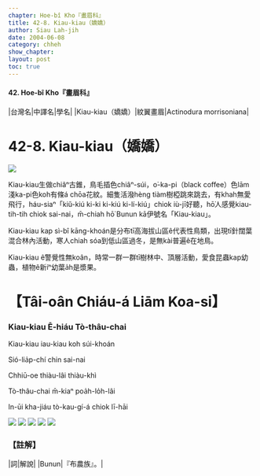 ```yaml
---
chapter: Hoe-bî Kho『畫眉科』
title: 42-8. Kiau-kiau（嬌嬌）
author: Siau Lah-jih
date: 2004-06-08    
category: chheh
show_chapter: 
layout: post
toc: true
---
```


#### 42. Hoe-bî Kho『畫眉科』


|台灣名|中譯名|學名|
|Kiau-kiau（嬌嬌）|紋翼畫眉|Actinodura morrisoniana| 


# 42-8. Kiau-kiau（嬌嬌）

![](../too5/42/42-8-1.Kiau-kiau.jpg)


Kiau-kiau生做chiâⁿ古錐，鳥毛插色chiâⁿ-súi，o͘-ka-pi（black coffee）色lām淺ka-pi色koh有條á chōa花紋。細隻活潑hèng tiàm樹椏跳來跳去，有khah無愛飛行，háu-siaⁿ「kiŭ-kiú ki-ki ki-kiú ki-lí-kiú」chiok iù-jī好聽，hō͘人感覺kiau-tih-tih chiok sai-nai，m̄-chiah hō͘ Bunun kā伊號名「Kiau-kiau」。

Kiau-kiau kap sì-bî kāng-khoán是分布tī高海拔山區ê代表性鳥類，出現tī針闊葉混合林內活動，寒人chiah sóa到低山區過冬，是無kài普遍ê在地鳥。

Kiau-kiau ê警覺性無koân，時常一群一群tī樹林中、頂層活動，愛食昆蟲kap幼蟲，植物ê新íⁿ幼葉a̍h是漿果。



# 【Tâi-oân Chiáu-á Liām Koa-si】

### **Kiau-kiau Ē-hiáu Tò-thâu-chai**


Kiau-kiau iau-kiau koh súi-khoán

Sió-lia̍p-chí chin sai-nai

Chhiū-oe thiàu-lâi thiàu-khì

Tò-thâu-chai m̄-kiaⁿ poa̍h-lo̍h-lâi

In-ūi kha-jiáu tò-kau-gí-á chiok lī-hāi



![](../too5/42/42-8-2.Kiau-kiau.jpg)
![](../too5/42/42-8-3.Kiau-kiau.jpg)
![](../too5/42/42-8-4.Kiau-kiau.jpg)
![](../too5/42/42-8-5.Kiau-kiau.jpg)
![](../too5/42/42-8-6.Kiau-kiau.jpg)



### 【註解】

|詞|解說|
|Bunun|『布農族』。|



